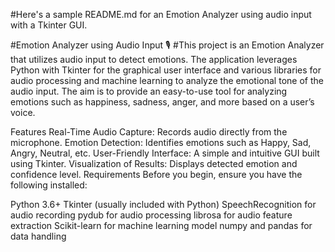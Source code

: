 
#Here's a sample README.md for an Emotion Analyzer using audio input with a Tkinter GUI.

#Emotion Analyzer using Audio Input 🎙️
#This project is an Emotion Analyzer that utilizes audio input to detect emotions. The application leverages Python with Tkinter for the graphical user interface and various libraries for audio processing and machine learning to analyze the emotional tone of the audio input. The aim is to provide an easy-to-use tool for analyzing emotions such as happiness, sadness, anger, and more based on a user’s voice.

Features
Real-Time Audio Capture: Records audio directly from the microphone.
Emotion Detection: Identifies emotions such as Happy, Sad, Angry, Neutral, etc.
User-Friendly Interface: A simple and intuitive GUI built using Tkinter.
Visualization of Results: Displays detected emotion and confidence level.
Requirements
Before you begin, ensure you have the following installed:

Python 3.6+
Tkinter (usually included with Python)
SpeechRecognition for audio recording
pydub for audio processing
librosa for audio feature extraction
Scikit-learn for machine learning model
numpy and pandas for data handling

